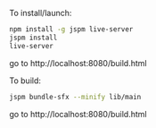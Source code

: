 To install/launch:

```sh
npm install -g jspm live-server
jspm install
live-server
```
go to http://localhost:8080/build.html

To build:

```sh
jspm bundle-sfx --minify lib/main
```
go to http://localhost:8080/build.html
